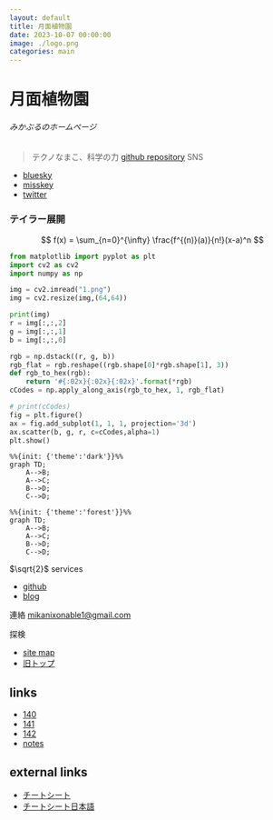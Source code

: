 ```yaml
---
layout: default
title: 月面植物園
date: 2023-10-07 00:00:00
image: ./logo.png
categories: main
---
```

# 月面植物園
###### みかぶるのホームページ
> テクノなまこ、科学の力
[github repository](https://github.com/Mikanixonable)
SNS
- [bluesky](https://bsky.app/profile/mikanixonable.bsky.social)
- [misskey](https://misskey.io/@Mikanixonable)
- [twitter](https://twitter.com/Mikanixonable)

### テイラー展開
$$
f(x) = \sum_{n=0}^{\infty} \frac{f^{(n)}(a)}{n!}(x-a)^n
$$

~~~python
from matplotlib import pyplot as plt
import cv2 as cv2
import numpy as np

img = cv2.imread("1.png")
img = cv2.resize(img,(64,64))

print(img)
r = img[:,:,2]
g = img[:,:,1]
b = img[:,:,0]

rgb = np.dstack((r, g, b))
rgb_flat = rgb.reshape((rgb.shape[0]*rgb.shape[1], 3))
def rgb_to_hex(rgb):
    return '#{:02x}{:02x}{:02x}'.format(*rgb)
cCodes = np.apply_along_axis(rgb_to_hex, 1, rgb_flat)

# print(cCodes)
fig = plt.figure()
ax = fig.add_subplot(1, 1, 1, projection='3d')
ax.scatter(b, g, r, c=cCodes,alpha=1)
plt.show()
~~~

```mermaid
%%{init: {'theme':'dark'}}%%
graph TD;
    A-->B;
    A-->C;
    B-->D;
    C-->D;
```
```mermaid
%%{init: {'theme':'forest'}}%%
graph TD;
    A-->B;
    A-->C;
    B-->D;
    C-->D;
```

\$\sqrt{2}\$
services
- [github](https://github.com/Mikanixonable)
- [blog](https://mikanixonable.hatenablog.com/)


連絡 mikanixonable1@gmail.com

探検
- [site map](1)
- [旧トップ](300)

## links


- [140](140)
- [141](141)
- [142](142)
- [notes](notes)

## external links
- [チートシート](https://github.com/pages-themes/leap-day/blob/master/index.md)
- [チートシート日本語](https://gist.github.com/mignonstyle/083c9e1651d7734f84c99b8cf49d57fa)


